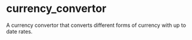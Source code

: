 # currency_convertor
A currency convertor that converts different forms of currency with up to date rates.
